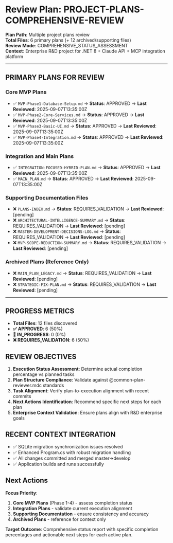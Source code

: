 # Review Plan: PROJECT-PLANS-COMPREHENSIVE-REVIEW

**Plan Path**: Multiple project plans review  
**Total Files**: 6 primary plans (+ 12 archived/supporting files)  
**Review Mode**: COMPREHENSIVE_STATUS_ASSESSMENT  
**Context**: Enterprise R&D project for .NET 8 + Claude API + MCP integration platform

---

## PRIMARY PLANS FOR REVIEW

### Core MVP Plans
- ✅ `MVP-Phase1-Database-Setup.md` → **Status**: APPROVED → **Last Reviewed**: 2025-09-07T13:35:00Z
- ✅ `MVP-Phase2-Core-Services.md` → **Status**: APPROVED → **Last Reviewed**: 2025-09-07T13:35:00Z
- ✅ `MVP-Phase3-Basic-UI.md` → **Status**: APPROVED → **Last Reviewed**: 2025-09-07T13:35:00Z
- ✅ `MVP-Phase4-Integration.md` → **Status**: APPROVED → **Last Reviewed**: 2025-09-07T13:35:00Z

### Integration and Main Plans
- ✅ `INTEGRATION-FOCUSED-HYBRID-PLAN.md` → **Status**: APPROVED → **Last Reviewed**: 2025-09-07T13:35:00Z
- ✅ `MAIN_PLAN.md` → **Status**: APPROVED → **Last Reviewed**: 2025-09-07T13:35:00Z

### Supporting Documentation Files
- ❌ `PLANS-INDEX.md` → **Status**: REQUIRES_VALIDATION → **Last Reviewed**: [pending]
- ❌ `ARCHITECTURAL-INTELLIGENCE-SUMMARY.md` → **Status**: REQUIRES_VALIDATION → **Last Reviewed**: [pending]
- ❌ `MASTER-DEVELOPMENT-DECISIONS-LOG.md` → **Status**: REQUIRES_VALIDATION → **Last Reviewed**: [pending]
- ❌ `MVP-SCOPE-REDUCTION-SUMMARY.md` → **Status**: REQUIRES_VALIDATION → **Last Reviewed**: [pending]

### Archived Plans (Reference Only)
- ❌ `MAIN_PLAN_LEGACY.md` → **Status**: REQUIRES_VALIDATION → **Last Reviewed**: [pending]
- ❌ `STRATEGIC-FIX-PLAN.md` → **Status**: REQUIRES_VALIDATION → **Last Reviewed**: [pending]

---

## PROGRESS METRICS
- **Total Files**: 12 files discovered
- **✅ APPROVED**: 6 (50%)
- **🔄 IN_PROGRESS**: 0 (0%)  
- **❌ REQUIRES_VALIDATION**: 6 (50%)

## REVIEW OBJECTIVES
1. **Execution Status Assessment**: Determine actual completion percentage vs planned tasks
2. **Plan Structure Compliance**: Validate against @common-plan-reviewer.mdc standards
3. **Task Alignment**: Verify plan-to-execution alignment with recent commits
4. **Next Actions Identification**: Recommend specific next steps for each plan
5. **Enterprise Context Validation**: Ensure plans align with R&D enterprise goals

## RECENT CONTEXT INTEGRATION
- ✅ SQLite migration synchronization issues resolved
- ✅ Enhanced Program.cs with robust migration handling  
- ✅ All changes committed and merged master→develop
- ✅ Application builds and runs successfully

## Next Actions
**Focus Priority**:
1. **Core MVP Plans** (Phase 1-4) - assess completion status
2. **Integration Plans** - validate current execution alignment
3. **Supporting Documentation** - ensure consistency and accuracy
4. **Archived Plans** - reference for context only

**Target Outcome**: Comprehensive status report with specific completion percentages and actionable next steps for each active plan.